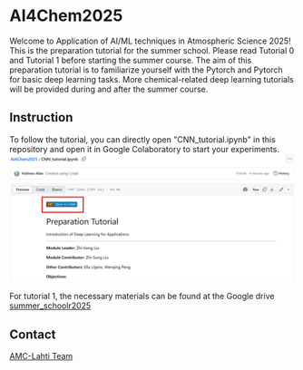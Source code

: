 # AI4Chem2025
Welcome to Application of AI/ML techniques in Atmospheric Science 2025! This is the preparation tutorial for the summer school. Please read Tutorial 0 and Tutorial 1 before starting the summer course. The aim of this preparation tutorial is to familiarize yourself with the Pytorch and Pytorch for basic deep learning tasks. More chemical-related deep learning tutorials will be provided during and after the summer course.

## Instruction
To follow the tutorial, you can directly open "CNN_tutorial.ipynb" in this repository and open it in Google Colaboratory to start your experiments.
![network](/figure.png)

For tutorial 1, the necessary materials can be found at the Google drive [summer_schoolr2025](https://drive.google.com/drive/folders/1Qtp1ppAKUmkizOXSPUwAPF1tuLQ1cRrl?usp=sharing)

## Contact
[AMC-Lahti Team](https://amc-lahti.fi/)
